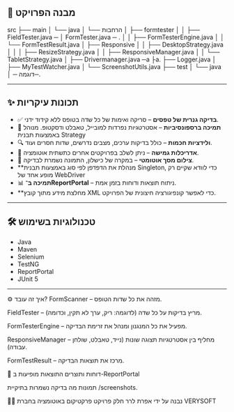 ## 📁 מבנה הפרויקט

src
├── main
│ └── java
│ └── הרחבות
│ ├── formtester
│ │ ├── FieldTester.java
─ │ FormTester.java ─ .
│ │ ├── FormTesterEngine.java
│ │ └── FormTestResult.java
│ ├── Responsive
│ │
├── DesktopStrategy.java │
│ │ ├── ResizeStrategy.java
│ │ ├── ResponsiveManager.java
│ │ └── TabletStrategy.java │ ├──
Drivermanager.java ─a ├a. ├── Logger.java │ ├── MyTestWatcher.java │ └── ScreenshotUtils.java ├── test │ └── java │ ─ דוגמה─.


---

## ✨ תכונות עיקריות

- ✅ **בדיקה גנרית של טפסים** – סריקה ואימות של כל שדה בטופס ללא קידוד ידני.
- 📱 **תמיכה ברספונסיביות** – אסטרטגיות נפרדות למובייל, טאבלט ודסקטופ. מנוהל באמצעות תבנית Strategy
- 🔍 **ולידציות חכמות** – כולל בדיקות ערכים, מצבים נדרשים, שדות חסרים ועוד.
- 🧩 **אדריכלות גמישה** – ניתן לשלב בפרויקטים אחרים כתשתית אוטומציה.
- 📸 **צילום מסך אוטומטי** – במקרה של כישלון, התמונה נשמרת לבדיקה.
-    **מנהלת את הדפדפן לפי סוג  באמצעות תבנית Singleton, כדי לוודא שקיים רק מופע אחד של WebDriver
- 📊 **תמיכה ב־ReportPortal** – ניתוח תוצאות ודוחות בזמן אמת.
-    **מחלצת מידע מתוך קובץ XML כדי לאפשר קונפיגורציה חיצונית של הפרויקט.
---

## 🛠 טכנולוגיות בשימוש

- Java
- Maven
- Selenium
- TestNG
- ReportPortal
- JUnit 5

---

⚙️ איך זה עובד?
FormScanner – מזהה את כל שדות הטופס.

FieldTester – מריץ בדיקות על כל שדה (לדוגמה: ריק, ערך לא תקין, וכדומה).

FormTesterEngine – מפעיל את כל המנגנון ומנהל את זרימת הבדיקה.

ResponsiveManager – מחליף בין אסטרטגיות תצוגה שונות (נייד, טאבלט, שולחן עבודה).

FormTestResult – מרכז את תוצאות הבדיקה.

📂 דוחות ותוצרים
התוצאות מופיעות ב-ReportPortal 

תמונות מה בדיקה נשמרות בתיקיית /screenshots.


🧑‍💻 נבנה על ידי אפרת לרר
חלק פרויקט פרקטיקום באוטומציה בחברת VERYSOFT
